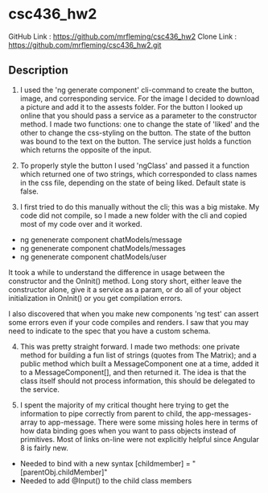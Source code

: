 # csc436_hw2

GitHub Link : https://github.com/mrfleming/csc436_hw2
Clone Link : https://github.com/mrfleming/csc436_hw2.git

## Description

1. I used the 'ng generate component' cli-command to create the button, image, and corresponding service.  For the image I decided to download a picture and add it to the assests folder.  For the button I looked up online that you should pass a service as a parameter to the constructor method.  I made two functions: one to change the state of 'liked' and the other to change the css-styling on the button.  The state of the button was bound to the text on the button.  The service just holds a function which returns the opposite of the input.

2. To properly style the button I used 'ngClass' and passed it a function which returned one of two strings, which corresponded to class names in the css file, depending on the state of being liked.  Default state is false.

3.  I first tried to do this manually without the cli; this was a big mistake.  My code did not compile, so I made a new folder with the cli and copied most of my code over and it worked.
-  ng genenerate component chatModels/message
-  ng genenerate component chatModels/messages
-  ng genenerate component chatModels/user

It took a while to understand the difference in usage between the constructor and the OnInit() method.  Long story short, either leave the constructor alone, give it a service as a param, or do all of your object initialization in OnInit() or you get compilation errors.

I also discovered that when you make new components 'ng test' can assert some errors even if your code compiles and renders.  I saw that you may need to indicate to the spec that you have a custom schema.


4.  This was pretty straight forward.  I made two methods: one private method for building a fun list of strings (quotes from The Matrix); and a public method which built a MessageComponent one at a time, added it to a MessageComponent[], and then returned it.  The idea is that the class itself should not process information, this should be delegated to the service.


5.  I spent the majority of my critical thought here trying to get the information to pipe correctly from parent to child, the app-messages-array to app-message.  There were some missing holes here in terms of how data binding goes when you want to pass objects instead of primitives.  Most of links on-line were not explicitly helpful since Angular 8 is fairly new.

-  Needed to bind with a new syntax \[childmember\] = "[parentObj.childMember]"
-  Needed to add @Input() to the child class members

